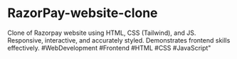 # RazorPay-website-clone
Clone of Razorpay website using HTML, CSS (Tailwind), and JS. Responsive, interactive, and accurately styled. Demonstrates frontend skills effectively. #WebDevelopment #Frontend #HTML #CSS #JavaScript"
